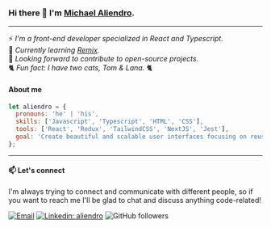 ### Hi there 👋 I'm [Michael Aliendro](https://aliendro.com). 

---

⚡ *I'm a front-end developer specialized in React and Typescript.*  
🌱 *Currently learning [Remix](https://remix.run/).*  
🔭 *Looking forward to contribute to open-source projects.*  
🐈 *Fun fact: I have two cats, Tom & Lana.* 🐈


#### About me

```js
let aliendro = {
  pronouns: 'he' | 'his',
  skills: ['Javascript', 'Typescript', 'HTML', 'CSS'],
  tools: ['React', 'Redux', 'TailwindCSS', 'NextJS', 'Jest'],
  goal: 'Create beautiful and scalable user interfaces focusing on reusability, performance and accessibility',
};
```

---

#### 📫 Let's connect

I'm always trying to connect and communicate with different people, so if you want to reach me I'll be glad to chat and discuss anything code-related!

[![Email](https://img.shields.io/badge/-aliendrosw@gmail.com-red?style=flat-square&logo=Gmail&logoColor=white&link=mailto:aliendrosw@gmail.com)](mailto:aliendrosw@gmail.com)
[![Linkedin: aliendro](https://img.shields.io/badge/-aliendro-blue?style=flat-square&logo=Linkedin&logoColor=white&link=https://www.linkedin.com/in/aliendro/)](https://www.linkedin.com/in/aliendro/)
![GitHub followers](https://img.shields.io/github/followers/aliendro?style=social)
